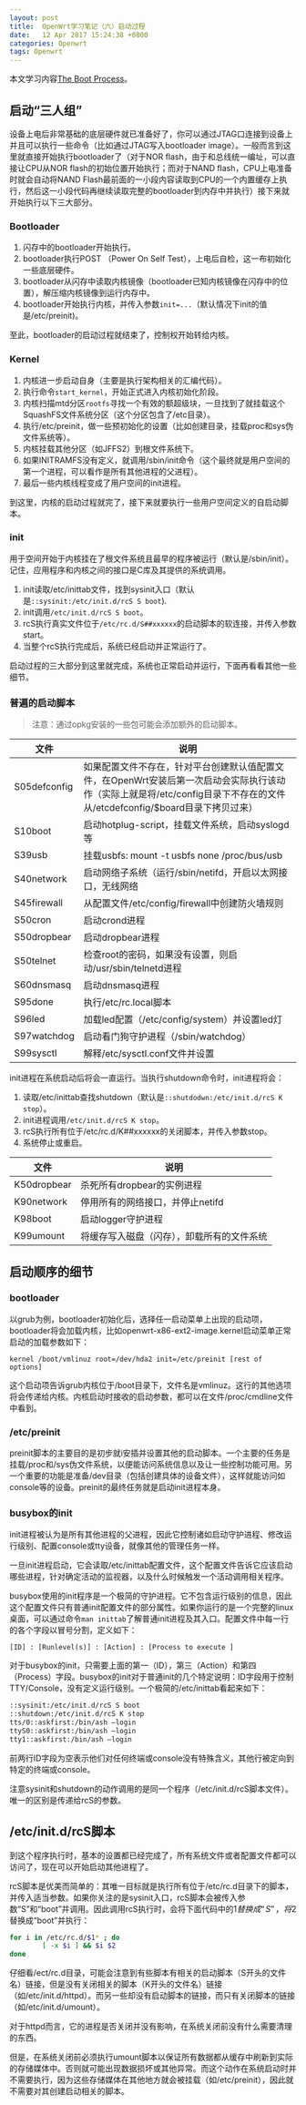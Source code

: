 ```yaml
---
layout: post
title:  OpenWrt学习笔记（六）启动过程
date:	12 Apr 2017 15:24:38 +0800
categories: Openwrt
tags: Openwrt
---
```


本文学习内容[The Boot Process](https://wiki.openwrt.org/doc/techref/process.boot)。

## 启动“三人组”

设备上电后非常基础的底层硬件就已准备好了，你可以通过JTAG口连接到设备上并且可以执行一些命令（比如通过JTAG写入bootloader image）。一般而言到这里就直接开始执行bootloader了（对于NOR flash，由于和总线统一编址，可以直接让CPU从NOR flash的初始位置开始执行；而对于NAND flash，CPU上电准备时就会自动将NAND Flash最前面的一小段内容读取到CPU的一个内置缓存上执行，然后这一小段代码再继续读取完整的bootloader到内存中并执行）接下来就开始执行以下三大部分。

### Bootloader

1. 闪存中的bootloader开始执行。
2. bootloader执行POST （Power On Self Test），上电后自检，这一布初始化一些底层硬件。
3. bootloader从闪存中读取内核镜像（bootloader已知内核镜像在闪存中的位置），解压缩内核镜像到运行内存中。
4. bootloader开始执行内核，并传入参数`init=...`（默认情况下init的值是/etc/preinit)。

至此，bootloader的启动过程就结束了，控制权开始转给内核。

### Kernel

1. 内核进一步启动自身（主要是执行架构相关的汇编代码）。
2. 执行命令`start_kernel`，开始正式进入内核初始化阶段。
3. 内核扫描mtd分区`rootfs`寻找一个有效的额超级块，一旦找到了就挂载这个SquashFS文件系统分区（这个分区包含了/etc目录）。
4. 执行/etc/preinit，做一些预初始化的设置（比如创建目录，挂载proc和sys伪文件系统等）。
5. 内核挂载其他分区（如JFFS2）到根文件系统下。
6. 如果INITRAMFS没有定义，就调用/sbin/init命令（这个最终就是用户空间的第一个进程，可以看作是所有其他进程的父进程）。
7. 最后一些内核线程变成了用户空间的init进程。

到这里，内核的启动过程就完了，接下来就要执行一些用户空间定义的自启动脚本。

### init

用于空间开始于内核挂在了根文件系统且最早的程序被运行（默认是/sbin/init）。记住，应用程序和内核之间的接口是C库及其提供的系统调用。

1. init读取/etc/inittab文件，找到sysinit入口（默认是`::sysinit:/etc/init.d/rcS S boot`).
2. init调用`/etc/init.d/rcS S boot`。
3. rcS执行真实文件位于`/etc/rc.d/S##xxxxxx`的启动脚本的软连接，并传入参数start。
4. 当整个rcS执行完成后，系统已经启动并正常运行了。

启动过程的三大部分到这里就完成，系统也正常启动并运行，下面再看看其他一些细节。

### 普遍的启动脚本

> 注意：通过opkg安装的一些包可能会添加额外的启动脚本。

| 文件 | 说明 |
|-----|-----|
| S05defconfig | 如果配置文件不存在，针对平台创建默认值配置文件，在OpenWrt安装后第一次启动会实际执行该动作（实际上就是将/etc/config目录下不存在的文件从/etcdefconfig/$board目录下拷贝过来） |
| S10boot | 启动hotplug-script，挂载文件系统，启动syslogd等 |
| S39usb | 挂载usbfs: mount -t usbfs none /proc/bus/usb |
| S40network | 启动网络子系统（运行/sbin/netifd，开启以太网接口，无线网络 |
| S45firewall | 从配置文件/etc/config/firewall中创建防火墙规则 |
| S50cron | 启动crond进程 |
| S50dropbear | 启动dropbear进程 |
| S50telnet | 检查root的密码，如果没有设置，则启动/usr/sbin/telnetd进程 |
| S60dnsmasq | 启动dnsmasq进程　|
| S95done | 执行/etc/rc.local脚本 |
| S96led | 加载led配置（/etc/config/system）并设置led灯 |
| S97watchdog | 启动看门狗守护进程（/sbin/watchdog）|
| S99sysctl | 解释/etc/sysctl.conf文件并设置 |

init进程在系统启动后将会一直运行。当执行shutdown命令时，init进程将会：

1. 读取/etc/inittab查找shutdown（默认是`::shutdodwn:/etc/init.d/rcS K stop`）。
2. init进程调用`/etc/init.d/rcS K stop`。
3. rcS执行所有位于/etc/rc.d/K##xxxxxx的关闭脚本，并传入参数stop。
4. 系统停止或重启。

| 文件 | 说明 |
|-----|-----|
| K50dropbear | 杀死所有dropbear的实例进程 |
| K90network | 停用所有的网络接口，并停止netifd |
| K98boot | 启动logger守护进程 |
| K99umount | 将缓存写入磁盘（闪存），卸载所有的文件系统 |

## 启动顺序的细节

### bootloader

以grub为例，bootloader初始化后，选择任一启动菜单上出现的启动项，bootloader将会加载内核，比如openwrt-x86-ext2-image.kernel启动菜单正常启动的加载参数如下：

```
kernel /boot/vmlinuz root=/dev/hda2 init=/etc/preinit [rest of options]
```

这个启动项告诉grub内核位于/boot目录下，文件名是vmlinuz。这行的其他选项将会传递给内核。内核启动时接收的启动参数，都可以在文件/proc/cmdline文件中看到。

### /etc/preinit

preinit脚本的主要目的是初步就i安插并设置其他的启动脚本。一个主要的任务是挂载/proc和/sys伪文件系统，以便能访问系统信息以及让一些控制功能可用。另一个重要的功能是准备/dev目录（包括创建具体的设备文件），这样就能访问如console等的设备。preinit的最终任务就是启动init进程本身。

### busybox的init

init进程被认为是所有其他进程的父进程，因此它控制诸如启动守护进程、修改运行级别、配置console或tty设备，就像其他的管理任务一样。

一旦init进程启动，它会读取/etc/inittab配置文件，这个配置文件告诉它应该启动哪些进程，针对确定活动的监视器，以及什么时候触发一个活动调用相关程序。

busybox使用的init程序是一个极简的守护进程。它不包含运行级别的信息，因此这个配置文件只有普通init配置文件的部分属性。如果你运行的是一个完整的linux桌面，可以通过命令`man inittab`了解普通init进程及其入口。配置文件中每一行的各个字段以冒号分割，定义如下：

```
[ID] : [Runlevel(s)] : [Action] : [Process to execute ]
```

对于busybox的init，只需要上面的第一（ID），第三（Action）和第四（Process）字段。busybox的init对于普通init的几个特定说明：ID字段用于控制TTY/Console，没有定义运行级别。一个极简的/etc/inittab看起来如下：

```bash
::sysinit:/etc/init.d/rcS S boot
::shutdown:/etc/init.d/rcS K stop
tts/0::askfirst:/bin/ash –login
ttyS0::askfirst:/bin/ash –login
tty1::askfirst:/bin/ash –login
```

前两行ID字段为空表示他们对任何终端或console没有特殊含义，其他行被定向到特定的终端或console。

注意sysinit和shutdown的动作调用的是同一个程序（/etc/init.d/rcS脚本文件）。唯一的区别是传递给rcS的参数。

## /etc/init.d/rcS脚本

到这个程序执行时，基本的设置都已经完成了，所有系统文件或者配置文件都可以访问了，现在可以开始启动其他进程了。

rcS脚本是优美而简单的：其唯一目标就是执行所有位于/etc/rc.d目录下的脚本，并传入适当参数。如果你关注的是sysinit入口，rcS脚本会被传入参数“S”和“boot”并调用。因此调用rcS执行时，会将下面代码中的$1替换成“S”，将$2替换成“boot”并执行：

```bash
for i in /etc/rc.d/$1* ; do
        [ -x $i ] && $i $2
done
```

仔细看/ect/rc.d目录，可能会注意到有些脚本有相关的启动脚本（S开头的文件名）链接，但是没有关闭相关的脚本（K开头的文件名）链接（如/etc/init.d/httpd）。而另一些却没有启动脚本的链接，而只有关闭脚本的链接（如/etc/init.d/umount）。

对于httpd而言，它的进程是否关闭并没有影响，在系统关闭前没有什么需要清理的东西。

但是，在系统关闭前必须执行umount脚本以保证所有数据都从缓存中刷新到实际的存储媒体中。否则就可能出现数据损坏或其他异常。而这个动作在系统启动时并不需要执行，因为这些存储媒体在其他地方就会被挂载（如/etc/preinit），因此就不需要对其创建启动相关的脚本。
